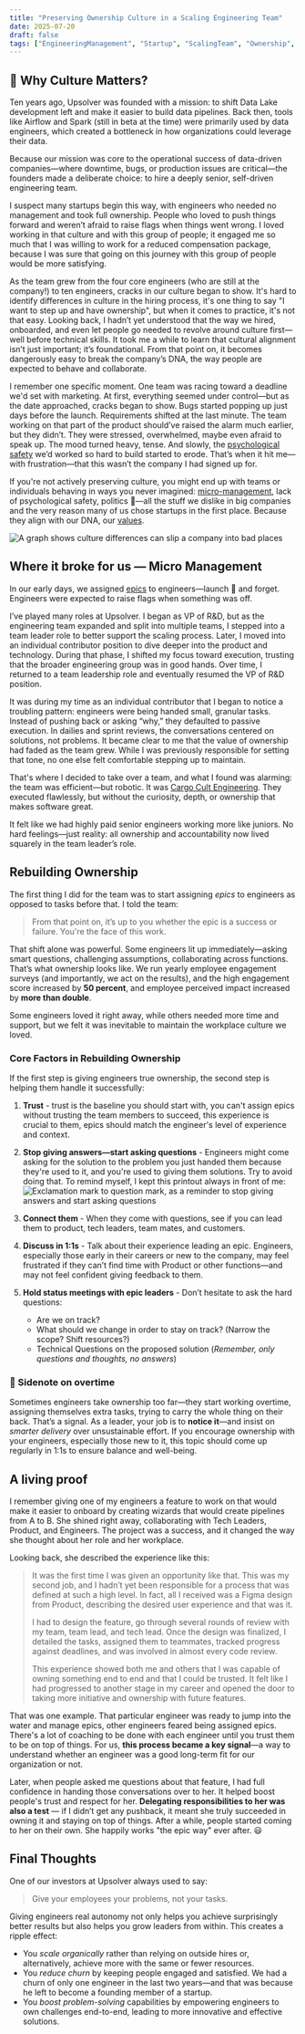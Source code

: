 ```yaml
---
title: "Preserving Ownership Culture in a Scaling Engineering Team"
date: 2025-07-20
draft: false
tags: ["EngineeringManagement", "Startup", "ScalingTeam", "Ownership", "Culture"]
---
```


## 🧬 Why Culture Matters?

Ten years ago, Upsolver was founded with a mission: to shift Data Lake development left and make it easier to build data pipelines. Back then, tools like Airflow and Spark (still in beta at the time) were primarily used by data engineers, which created a bottleneck in how organizations could leverage their data.

Because our mission was core to the operational success of data-driven companies—where downtime, bugs, or production issues are critical—the founders made a deliberate choice: to hire a deeply senior, self-driven engineering team.

I suspect many startups begin this way, with engineers who needed no
management and took full ownership. People who loved to push things forward and
weren’t afraid to raise flags when things went wrong. I loved working in that
culture and with this group of people; it engaged me so much that I was willing
to work for a reduced compensation package, because I was sure that going on this
journey with this group of people would be more satisfying.

As the team grew from the four core engineers (who are still at the company!) to ten engineers, cracks in our culture began to show. It's hard to identify differences in culture in the hiring process, it's one thing to say "I want to step up and have ownership", but when it comes to practice, it's not that easy. Looking back, I hadn’t yet understood that the way we hired, onboarded, and even let people go needed to revolve around culture first—well before technical skills. It took me a while to learn that cultural alignment isn’t just important; it’s foundational. From that point on, it becomes dangerously easy to break the company’s DNA, the way people are expected to
behave and collaborate.

I remember one specific moment. One team was racing toward a deadline we'd set
with marketing. At first, everything seemed under control—but as the
date approached, cracks began to show. Bugs started popping up just days before
the launch. Requirements shifted at the last minute. The team working on that
part of the product should’ve raised the alarm much earlier, but they didn’t.
They were stressed, overwhelmed, maybe even afraid to speak up. The mood turned
heavy, tense. And slowly, the
[psychological safety](https://www.youtube.com/watch?v=LhoLuui9gX8) we’d worked
so hard to build started to erode. That’s when it hit me—with frustration—that
this wasn’t the company I had signed up for.


If you're not actively preserving culture, you might end up with teams or
individuals behaving in ways you never imagined:
[micro-management](https://www.reddit.com/r/business/comments/14xk3go/could_you_explain_to_me_what_micromanagement_is/),
lack of psychological safety, politics 🤮—all the stuff we dislike in big
companies and the very reason many of us chose startups in the first place.
Because they align with our DNA, our
[values](https://www.engmanagement.dev/the-value-of-values).

![A graph shows culture differences can slip a company into bad places](./culture-differences-graph.svg)

## Where it broke for us — Micro Management

In our early days, we assigned
[epics](https://www.atlassian.com/agile/project-management/epics-stories-themes)
to engineers—launch 🚀 and forget. Engineers were expected to raise flags when
something was off.

I’ve played many roles at Upsolver. I began as VP of R&D, but as the
engineering team expanded and split into multiple teams, I stepped into a team
leader role to better support the scaling process. Later, I moved into an
individual contributor position to dive deeper into the product and technology.
During that phase, I shifted my focus toward execution, trusting that the
broader engineering group was in good hands. Over time, I returned to a team
leadership role and eventually resumed the VP of R&D position.

It was during my time as an individual contributor that I began to notice a
troubling pattern: engineers were being handed small, granular tasks. Instead
of pushing back or asking “why,” they defaulted to passive execution. In
dailies and sprint reviews, the conversations centered on solutions, not
problems. It became clear to me that the value of ownership had faded as the team grew. While I was previously responsible for setting that tone, no one else felt comfortable stepping up to maintain.

That's where I decided to take over a team, and what I found was alarming: the
team was efficient—but robotic. It was
[Cargo Cult Engineering](https://blog.bitgloss.ro/2020/08/cargo-cult-programming/).
They executed flawlessly, but without the curiosity, depth, or ownership that
makes software great.

It felt like we had highly paid senior engineers working more like juniors. No
hard feelings—just reality: all ownership and accountability now lived squarely
in the team leader’s role.

## Rebuilding Ownership

The first thing I did for the team was to start assigning *epics* to engineers as
opposed to tasks before that. I told the team:

> From that point on, it’s up to you whether the epic is a success or failure.
> You're the face of this work.

That shift alone was powerful. Some engineers lit up immediately—asking smart
questions, challenging assumptions, collaborating across functions. That’s what
ownership looks like. We run yearly employee engagement surveys (and
importantly, we act on the results), and the high engagement score increased by
**50 percent**, and employee perceived impact increased by **more than double**.

Some engineers loved it right away, while others needed more time and support,
but we felt it was inevitable to maintain the workplace culture we loved.

### Core Factors in Rebuilding Ownership

If the first step is giving engineers true ownership, the second step is helping
them handle it successfully:

1. **Trust** - trust is the baseline you should start with, you can't assign
   epics without trusting the team members to succeed, this experience is crucial
   to them, epics should match the engineer's level of experience and context.

2. **Stop giving answers—start asking questions** - Engineers might come asking
   for the solution to the problem you just handed them because they're used to
   it, and you're used to giving them solutions. Try to avoid doing that. To
   remind myself, I kept this printout always in front of me:
   ![Exclamation mark to question mark, as a reminder to stop giving answers and start asking questions](./exclamation-mark-to-question-mark.svg)

3. **Connect them** - When they come with questions, see if you can lead them to
   product, tech leaders, team mates, and customers.

4. **Discuss in 1:1s** - Talk about their experience leading an epic. Engineers,
   especially those early in their careers or new to the company, may feel
   frustrated if they can’t find time with Product or other functions—and may not
   feel confident giving feedback to them.

5. **Hold status meetings with epic leaders** - Don’t hesitate to ask the hard
   questions:
    - Are we on track?  
    - What should we change in order to stay on track? (Narrow the scope? Shift
      resources?)  
    - Technical Questions on the proposed solution (*Remember, only questions and
      thoughts, no answers*)

### 🚩 Sidenote on overtime

Sometimes engineers take ownership too far—they start working overtime,
assigning themselves extra tasks, trying to carry the whole thing on their back.
That’s a signal. As a leader, your job is to **notice it**—and insist on
_smarter delivery_ over unsustainable effort. If you encourage ownership with
your engineers, especially those new to it, this topic should come up regularly
in 1:1s to ensure balance and well-being.

## A living proof

I remember giving one of my engineers a feature to work on that would make it
easier to onboard by creating wizards that would create pipelines from A to B.
She shined right away, collaborating with Tech Leaders, Product, and Engineers.
The project was a success, and it changed the way she thought about her role
and her workplace.

Looking back, she described the experience like this:

> It was the first time I was given an opportunity like that. This was my second
> job, and I hadn’t yet been responsible for a process that was defined at such
> a high level. In fact, all I received was a Figma design from Product,
> describing the desired user experience and that was it.  
>  
> I had to design the feature, go through several rounds of review with my team,
> team lead, and tech lead. Once the design was finalized, I detailed the tasks,
> assigned them to teammates, tracked progress against deadlines, and was
> involved in almost every code review.  
>  
> This experience showed both me and others that I was capable of owning
> something end to end and that I could be trusted. It felt like I had progressed
> to another stage in my career and opened the door to taking more initiative and
> ownership with future features.

That was one example. That particular engineer was ready to jump into the water
and manage epics, other engineers feared being assigned epics. There's a lot of
coaching to be done with each engineer until you trust them to be on top of
things. For us, **this process became a key signal**—a way to understand whether
an engineer was a good long-term fit for our organization or not.

Later, when people asked me questions about that feature, I had full confidence
in handing those conversations over to her. It helped boost people's trust and
respect for her. **Delegating responsibilities to her was also a test** — if I
didn’t get any pushback, it meant she truly succeeded in owning it and staying
on top of things. After a while, people started coming to her on their own.
She happily works "the epic way" ever after.&nbsp;😃

## Final Thoughts

One of our investors at Upsolver always used to say:

> Give your employees your problems, not your tasks.

Giving engineers real autonomy not only helps you achieve surprisingly better
results but also helps you grow leaders from within. This creates a ripple effect:

- You *scale organically* rather than relying on outside hires or, alternatively,
  achieve more with the same or fewer resources.
- You *reduce churn* by keeping people engaged and satisfied. We had a churn of
  only one engineer in the last two years—and that was because he left to become
  a founding member of a startup.
- You *boost problem-solving* capabilities by empowering engineers to own
  challenges end-to-end, leading to more innovative and effective solutions.
